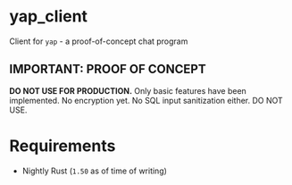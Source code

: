 # yap_client

Client for `yap` - a proof-of-concept chat program

## IMPORTANT: PROOF OF CONCEPT

**DO NOT USE FOR PRODUCTION.** Only basic features have been implemented. No encryption yet. No SQL input sanitization either. DO NOT USE.

# Requirements

- Nightly Rust (`1.50` as of time of writing)